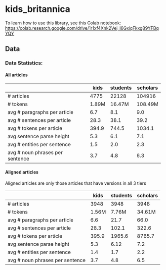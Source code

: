# kids_britannica

To learn how to use this library, see this Colab notebook: https://colab.research.google.com/drive/1r1xf4Xnk2Vej_l6GxiqFkxg89YFBqYQY


## Data

### Data Statistics:

#### All articles
|                                | kids     | students    | scholars    |
| ----                           | ----     | ----        | ----        |
|# articles                      | 4775     | 22128       | 104916      |
|# tokens                        | 1.89M    | 16.47M      | 108.49M     |
|avg # paragraphs per article    | 6.7      | 8.1         | 9.0         |
|avg # sentences per article     | 28.3     | 38.1        | 39.2        |
|avg # tokens per article        | 394.9    | 744.5       | 1034.1      |
|avg sentence parse height       | 5.3      | 6.1         | 7.1         |
|avg # entities per sentence     | 1.5      | 2.0         | 2.3         |
|avg # noun phrases per sentence | 3.7      | 4.8         | 6.3         |


#### Aligned articles

Aligned articles are only those articles that have versions in all 3 tiers

|                                | kids     | students    | scholars    |
| ----                           | ----     | ----        | ----        |
|# articles                      | 3948     | 3948        | 3948        |
|# tokens                        | 1.56M    | 7.76M       | 34.61M      |
|avg # paragraphs per article    | 6.6      | 21.7        | 66.0        |
|avg # sentences per article     | 28.3     | 102.1       | 322.6       |
|avg # tokens per article        | 395.9    | 1965.6      | 8765.7      |
|avg sentence parse height       | 5.3      | 6.12        | 7.2         |
|avg # entities per sentence     | 1.4      | 1.7         | 2.2         |
|avg # noun phrases per sentence | 3.7      | 4.8         | 6.5         |
